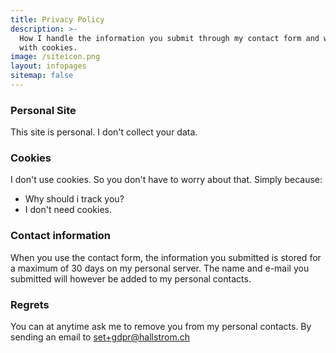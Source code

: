 ```yaml
---
title: Privacy Policy
description: >-
  How I handle the information you submit through my contact form and what i do
  with cookies.
image: /siteicon.png
layout: infopages
sitemap: false
---
```


### Personal Site

This site is personal. I don't collect your data.

### Cookies

I don't use cookies. So you don't have to worry about that. Simply because:

* Why should i track you?
* I don't need cookies.

### Contact information

When you use the contact form, the information you submitted is stored for a maximum of 30 days on my personal server. The name and e-mail you submitted will however be added to my personal contacts.

### Regrets

You can at anytime ask me to remove you from my personal contacts. By sending an email to set+gdpr@hallstrom.ch